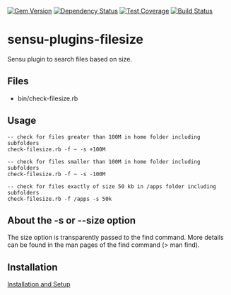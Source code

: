 [![Gem Version](https://badge.fury.io/rb/sensu-plugins-filesize.svg)](https://badge.fury.io/rb/sensu-plugins-filesize)
[![Dependency Status](https://gemnasium.com/badges/github.com/thomis/sensu-plugins-filesize.svg)](https://gemnasium.com/github.com/thomis/sensu-plugins-filesize)
[![Test Coverage](https://api.codeclimate.com/v1/badges/83cc2ff8ee1d6db49b32/test_coverage)](https://codeclimate.com/github/thomis/sensu-plugins-filesize/test_coverage)
[![Build Status](https://travis-ci.org/thomis/sensu-plugins-filesize.svg?branch=master)](https://travis-ci.org/thomis/sensu-plugins-filesize)

# sensu-plugins-filesize

Sensu plugin to search files based on size.

## Files
  * bin/check-filesize.rb

## Usage

  ```
  -- check for files greater than 100M in home folder including subfolders
  check-filesize.rb -f ~ -s +100M

  -- check for files smaller than 100M in home folder including subfolders
  check-filesize.rb -f ~ -s -100M

  -- check for files exactly of size 50 kb in /apps folder including subfolders
  check-filesize.rb -f /apps -s 50k
  ```

## About the -s or --size option

The size option is transparently passed to the find command. More details can be found in the man pages of the find command (> man find).

## Installation

[Installation and Setup](http://sensu-plugins.io/docs/installation_instructions.html)
